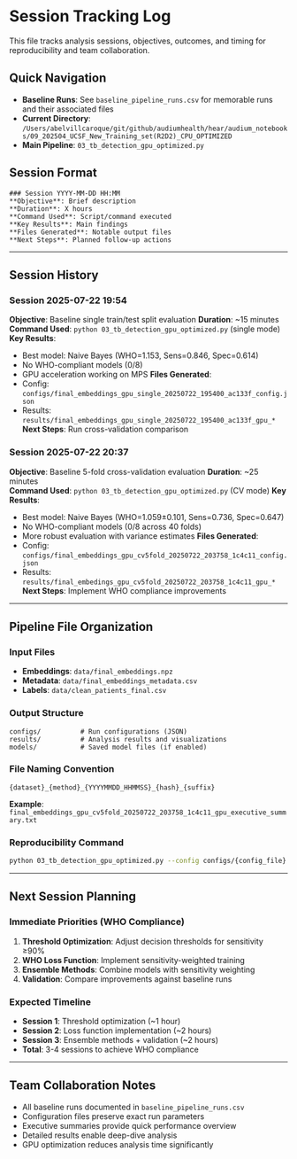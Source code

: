 # Session Tracking Log

This file tracks analysis sessions, objectives, outcomes, and timing for reproducibility and team collaboration.

## Quick Navigation
- **Baseline Runs**: See `baseline_pipeline_runs.csv` for memorable runs and their associated files
- **Current Directory**: `/Users/abelvillcaroque/git/github/audiumhealth/hear/audium_notebooks/09_202504_UCSF_New_Training_set(R2D2)_CPU_OPTIMIZED`
- **Main Pipeline**: `03_tb_detection_gpu_optimized.py`

## Session Format
```
### Session YYYY-MM-DD HH:MM
**Objective**: Brief description
**Duration**: X hours
**Command Used**: Script/command executed  
**Key Results**: Main findings
**Files Generated**: Notable output files
**Next Steps**: Planned follow-up actions
```

---

## Session History

### Session 2025-07-22 19:54
**Objective**: Baseline single train/test split evaluation
**Duration**: ~15 minutes
**Command Used**: `python 03_tb_detection_gpu_optimized.py` (single mode)
**Key Results**: 
- Best model: Naive Bayes (WHO=1.153, Sens=0.846, Spec=0.614)
- No WHO-compliant models (0/8)
- GPU acceleration working on MPS
**Files Generated**: 
- Config: `configs/final_embeddings_gpu_single_20250722_195400_ac133f_config.json`
- Results: `results/final_embeddings_gpu_single_20250722_195400_ac133f_gpu_*`
**Next Steps**: Run cross-validation comparison

### Session 2025-07-22 20:37
**Objective**: Baseline 5-fold cross-validation evaluation
**Duration**: ~25 minutes  
**Command Used**: `python 03_tb_detection_gpu_optimized.py` (CV mode)
**Key Results**:
- Best model: Naive Bayes (WHO=1.059±0.101, Sens=0.736, Spec=0.647)
- No WHO-compliant models (0/8 across 40 folds)
- More robust evaluation with variance estimates
**Files Generated**:
- Config: `configs/final_embeddings_gpu_cv5fold_20250722_203758_1c4c11_config.json`
- Results: `results/final_embedings_gpu_cv5fold_20250722_203758_1c4c11_gpu_*`
**Next Steps**: Implement WHO compliance improvements

---

## Pipeline File Organization

### Input Files
- **Embeddings**: `data/final_embeddings.npz`
- **Metadata**: `data/final_embeddings_metadata.csv` 
- **Labels**: `data/clean_patients_final.csv`

### Output Structure
```
configs/          # Run configurations (JSON)
results/          # Analysis results and visualizations
models/           # Saved model files (if enabled)
```

### File Naming Convention
`{dataset}_{method}_{YYYYMMDD_HHMMSS}_{hash}_{suffix}`

**Example**: `final_embeddings_gpu_cv5fold_20250722_203758_1c4c11_gpu_executive_summary.txt`

### Reproducibility Command
```bash
python 03_tb_detection_gpu_optimized.py --config configs/{config_file}.json
```

---

## Next Session Planning

### Immediate Priorities (WHO Compliance)
1. **Threshold Optimization**: Adjust decision thresholds for sensitivity ≥90%
2. **WHO Loss Function**: Implement sensitivity-weighted training
3. **Ensemble Methods**: Combine models with sensitivity weighting
4. **Validation**: Compare improvements against baseline runs

### Expected Timeline
- **Session 1**: Threshold optimization (~1 hour)
- **Session 2**: Loss function implementation (~2 hours)  
- **Session 3**: Ensemble methods + validation (~2 hours)
- **Total**: 3-4 sessions to achieve WHO compliance

---

## Team Collaboration Notes

- All baseline runs documented in `baseline_pipeline_runs.csv`
- Configuration files preserve exact run parameters
- Executive summaries provide quick performance overview
- Detailed results enable deep-dive analysis
- GPU optimization reduces analysis time significantly